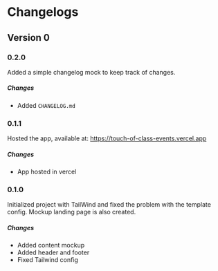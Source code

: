 # Changelogs


## Version 0

### 0.2.0

Added a simple changelog mock to keep track of changes.

##### Changes

- Added `CHANGELOG.md`

### 0.1.1

Hosted the app, available at:
https://touch-of-class-events.vercel.app

##### **Changes**

- App hosted in vercel

### 0.1.0

Initialized project with TailWind and fixed the problem with the template config. Mockup landing page is also created.

##### **Changes**

- Added content mockup
- Added header and footer
- Fixed Tailwind config

